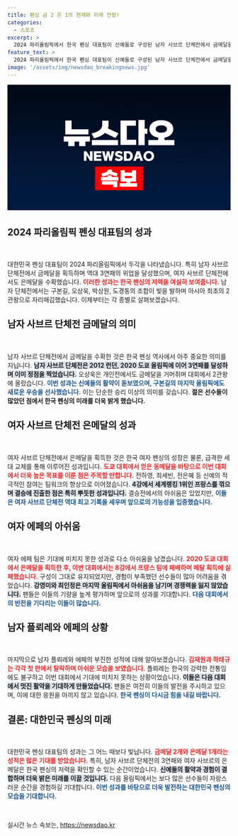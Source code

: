 ```yaml
---
title: 펜싱 금 2 은 1의 현재와 미래 전망!
categories:
  - 스포츠
excerpt: >
  2024 파리올림픽에서 한국 펜싱 대표팀이 신예들로 구성된 남자 사브르 단체전에서 금메달을 획득하며 놀라운 역대 3연패를 달성했다. 여자 사브르 단체전에서도 은메달을 차지하며 기대 이상의 성과를 기록, 세대교체의 성공을 입증했다!
feature_text: >
  2024 파리올림픽에서 한국 펜싱 대표팀이 신예들로 구성된 남자 사브르 단체전에서 금메달을 획득하며 놀라운 역대 3연패를 달성했다. 여자 사브르 단체전에서도 은메달을 차지하며 기대 이상의 성과를 기록, 세대교체의 성공을 입증했다!
image: '/assets/img/newsdao_breakingnews.jpg'
---
```


<p><img src="/assets/img/newsdao_breakingnews.jpg" alt="bookingtag 속보" /></p>

<h2 data-ke-size="size26">2024 파리올림픽 펜싱 대표팀의 성과</h2>

<p data-ke-size="size16">&nbsp;</p> 

<p>대한민국 펜싱 대표팀이 2024 파리올림픽에서 두각을 나타냈습니다. 특히 남자 사브르 단체전에서 금메달을 획득하며 역대 3연패의 위업을 달성했으며, 여자 사브르 단체전에서도 은메달을 수확했습니다. <b><span style="color: #ee2323;">이러한 성과는 한국 펜싱의 저력을 여실히 보여줍니다.</span></b> 남자 단체전에서는 구본길, 오상욱, 박상원, 도경동의 조합이 빛을 발하며 아시아 최초의 2관왕으로 자리매김했습니다. 이제부터는 각 종별로 살펴보겠습니다.</p>

<h2 data-ke-size="size26">남자 사브르 단체전 금메달의 의미</h2>

<p data-ke-size="size16">&nbsp;</p> 

<p>남자 사브르 단체전에서 금메달을 수확한 것은 한국 펜싱 역사에서 아주 중요한 의미를 지닙니다. <b><span style="background-color: #21538527;">남자 사브르 단체전은 2012 런던, 2020 도쿄 올림픽에 이어 3연패를 달성하며 이미 정점을 찍었습니다.</span></b> 오상욱은 개인전에서도 금메달을 거머쥐며 대회에서 2관왕에 올랐습니다. <b><span style="color: #1a5490;">이번 성과는 신예들의 활약이 돋보였으며, 구본길의 마지막 올림픽에도 새로운 우승을 선사했습니다.</span></b> 이는 단순한 승리 이상의 의미를 갖습니다. <b>젊은 선수들이 많았던 점에서 한국 펜싱의 미래를 더욱 밝게 했습니다.</b></p>

<h2 data-ke-size="size26">여자 사브르 단체전 은메달의 성과</h2>

<p data-ke-size="size16">&nbsp;</p> 

<p>여자 사브르 단체전에서 은메달을 획득한 것은 한국 여자 펜싱의 성장은 물론, 급격한 세대 교체를 통해 이루어진 성과입니다. <b><span style="color: #ee2323;">도쿄 대회에서 얻은 동메달을 바탕으로 이번 대회에서 더욱 높은 목표를 이룬 점은 주목할 만합니다.</span></b> 전하영, 최세빈, 전은혜 등 신예의 적극적인 참여는 팀워크의 향상으로 이어졌습니다. <b><span style="background-color: #21538527;">4강에서 세계랭킹 1위인 프랑스를 꺾으며 결승에 진출한 점은 특히 뿌듯한 성과입니다.</span></b> 결승전에서의 아쉬움은 있었지만, <b><span style="color: #1a5490;">이들은 여자 사브르 단체전 역대 최고 기록을 세우며 앞으로의 가능성을 입증했습니다.</span></b></p>

<h2 data-ke-size="size26">여자 에페의 아쉬움</h2>

<p data-ke-size="size16">&nbsp;</p> 

<p>여자 에페 팀은 기대에 미치지 못한 성과로 다소 아쉬움을 남겼습니다. <b><span style="color: #ee2323;">2020 도쿄 대회에서 은메달을 획득한 후, 이번 대회에서는 8강에서 프랑스 팀에 패배하며 메달 획득에 실패했습니다.</span></b> 구성이 그대로 유지되었지만, 경험이 부족했던 선수들이 많아 어려움을 겪었습니다. <b><span style="background-color: #21538527;">강영미와 최인정은 마지막 올림픽에서 아쉬움을 남기며 경쟁력을 잃지 않았습니다.</span></b> 팬들은 이들의 기량을 높게 평가하며 앞으로의 성과를 기대합니다. <b><span style="color: #1a5490;">다음 대회에서의 반전을 기다리는 이들이 많습니다.</span></b></p>

<h2 data-ke-size="size26">남자 플뢰레와 에페의 상황</h2>

<p data-ke-size="size16">&nbsp;</p> 

<p>마지막으로 남자 플뢰레와 에페의 부진한 성적에 대해 알아보겠습니다. <b><span style="color: #ee2323;">김재원과 하태규는 각각 첫 판에서 탈락하며 아쉬운 모습을 보였습니다.</span></b> 플뢰레는 한국의 강력한 전통임에도 불구하고 이번 대회에서 기대에 미치지 못하는 상황이었습니다. <b><span style="background-color: #21538527;">이들은 다음 대회에서 멋진 활약을 기대하게 만들었습니다.</span></b> 팬들은 여전히 이들의 발전을 주시하고 있으며, 이에 대한 응원을 아끼지 않고 있습니다. <b><span style="color: #1a5490;">한국 펜싱이 다시금 힘을 내길 바랍니다.</span></b></p>

<h2 data-ke-size="size26">결론: 대한민국 펜싱의 미래</h2>

<p data-ke-size="size16">&nbsp;</p> 

<p>대한민국 펜싱 대표팀의 성과는 그 어느 때보다 빛납니다. <b><span style="color: #ee2323;">금메달 2개와 은메달 1개라는 성적은 많은 기대를 받았습니다.</span></b> 특히, 남자 사브르 단체전의 3연패와 여자 사브르의 은메달은 한국 펜싱의 저력을 확인할 수 있는 순간이었습니다. <b><span style="background-color: #21538527;">신예들의 활약과 경험이 결합하며 더욱 밝은 미래를 이끌 것입니다.</span></b> 다음 올림픽에서는 보다 많은 선수들이 자랑스러운 순간을 경험하길 기대합니다. <b><span style="color: #1a5490;">이번 성과를 바탕으로 더욱 발전하는 대한민국 펜싱의 모습을 기대합니다.</span></b> </p>

<p data-ke-size="size16">&nbsp;</p>
실시간 뉴스 속보는, <a href="https://newsdao.kr" rel="dofollow">https://newsdao.kr</a>


